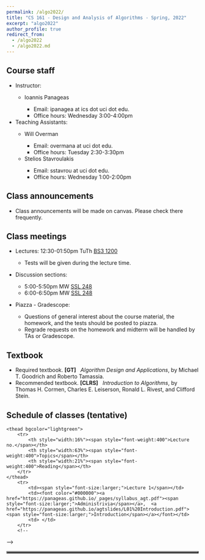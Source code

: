 ```yaml
---
permalink: /algo2022/
title: "CS 161 - Design and Analysis of Algorithms - Spring, 2022"
excerpt: "algo2022"
author_profile: true
redirect_from: 
  - /algo2022
  - /algo2022.md
---
```

<H2>Course staff</H2>
<UL>
 <LI> Instructor: </LI>
 <UL>
  <LI> Ioannis Panageas</LI>
  <UL>
   <LI> Email: ipanagea at ics dot uci dot edu.  </LI>
   <LI>Office hours: Wednesday 3:00-4:00pm</LI>
    </UL>
  </UL>
 <LI> Teaching Assistants: </LI>
 <UL>
  <LI> Will Overman </LI>
  <UL>
   <LI> Email: overmana at uci dot edu.</LI>
   <LI> Office hours: Tuesday 2:30-3:30pm</LI>
 </UL>
  <LI> Stelios Stavroulakis</LI>
  <UL>
   <LI> Email: sstavrou at uci dot edu.</LI>
   <LI> Office hours: Wednesday 1:00-2:00pm </LI>
  </UL>
 </UL>
 </UL>  
<H2>Class announcements</H2>
<UL>
 <LI> Class announcements will be made on canvas. Please check there frequently. </LI>
</UL>
<H2>Class meetings</H2>
<UL>
 <LI> Lectures: 12:30-01:50pm TuTh <a href="https://classrooms.uci.edu/classrooms/bs3/bs3-1200/"> BS3 1200</a> </LI>
 <UL>
  <LI> Tests will be given during the lecture time. </LI>
   </UL>
 </UL>
<UL> 
 <LI> Discussion sections: </LI>
 <UL>
  <LI> 5:00-5:50pm MW <a href="https://classrooms.uci.edu/classrooms/ssl/ssl-248/"> SSL 248</a> </LI>
  <LI> 6:00-6:50pm MW <a href="https://classrooms.uci.edu/classrooms/ssl/ssl-248/"> SSL 248</a> </LI>
 </UL>
 </UL>
<UL> 
 <LI> Piazza - Gradescope: </LI>
 <UL>  
<LI> Questions of general interest about the course material, the homework,
        and the tests  should be posted to piazza. </LI>
<LI> Regrade requests on the homework and midterm will be handled by TAs or Gradescope. </LI>
  </UL>
 </UL> 
 
<H2>Textbook</H2>
<UL>
<LI> Required textbook. <b>[GT]</b> &nbsp; <i>Algorithm Design and Applications</i>, 
by Michael T. Goodrich and
Roberto Tamassia. 
</LI>
<LI> Recommended textbook. <b>[CLRS]</b> &nbsp; <i>Introduction to Algorithms</i>, 
by Thomas H. Cormen, Charles E. Leiserson, Ronald L. Rivest, and Clifford Stein. 
</LI>
</UL>
<H2>Schedule of classes (tentative)</H2>
<table align="center" border="3" cellpadding="2" cellspacing="2">
	 
	<thead bgcolor="lightgreen">
		<tr>
			<th style="width:16%"><span style="font-weight:400">Lecture no.</span></th>
			<th style="width:63%"><span style="font-weight:400">Topics</span></th>
			<th style="width:21%"><span style="font-weight:400">Reading</span></th>
		</tr>
	</thead>
		<tr>
			<td><span style="font-size:larger;">Lecture 1</span></td>
			<td><font color="#000000"><a href="https://panageas.github.io/_pages/syllabus_agt.pdf"><span style="font-size:larger;">Administrivia</span></a>,  <a href="https://panageas.github.io/agtslides/L01%20Introduction.pdf"><span style="font-size:larger;">Introduction</span></a></font></td>
			<td> </td>
		</tr>
		<!--
-->
		 
</table>
